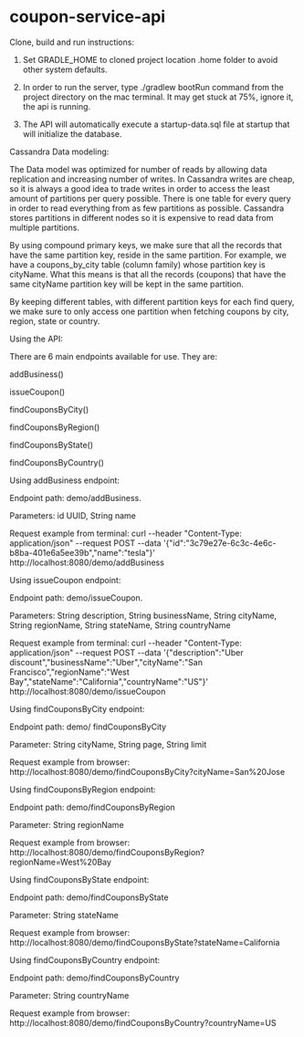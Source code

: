 # coupon-service-api

Clone, build and run instructions: 

1. Set GRADLE_HOME to cloned project location .home folder to avoid other system defaults. 

2. In order to run the server, type ./gradlew bootRun command from the project directory on the mac terminal. It may get stuck at 75%, ignore it, the api is running. 

3. The API will automatically execute a startup-data.sql file at startup that will initialize the database. 


Cassandra Data modeling: 

The Data model was optimized for number of reads by allowing data replication and increasing number of writes. In Cassandra writes are cheap, so it is always a good idea to trade writes in order to access the least amount of partitions per query possible.  There is one table for every query in order to read everything from as few partitions as possible. Cassandra stores partitions in different nodes so it is expensive to read data from multiple partitions. 

By using compound primary keys, we make sure that all the records that have the same partition key, reside in the same partition. For example, we have a coupons_by_city table (column family) whose partition key is cityName. What this means is that all the records (coupons) that have the same cityName partition key will be kept in the same partition.  

By keeping different tables, with different partition keys for each find query, we make sure to only access one partition when fetching coupons by city, region, state or country. 

 

Using the API: 

There are 6 main endpoints available for use. They are: 

addBusiness() 

issueCoupon() 

findCouponsByCity() 

findCouponsByRegion() 

findCouponsByState() 

findCouponsByCountry() 


Using addBusiness endpoint:  

Endpoint path:  demo/addBusiness. 

Parameters: id UUID, String name 

Request example from terminal: curl --header "Content-Type: application/json"   --request POST   --data '{"id":"3c79e27e-6c3c-4e6c-b8ba-401e6a5ee39b","name":"tesla"}'   http://localhost:8080/demo/addBusiness 

 

Using issueCoupon endpoint: 

Endpoint path:  demo/issueCoupon. 

Parameters: String description, String businessName, String cityName, String regionName, String stateName, String countryName 

Request example from terminal: curl --header "Content-Type: application/json"   --request POST   --data '{"description":"Uber discount","businessName":"Uber","cityName":"San Francisco","regionName":"West Bay","stateName":"California","countryName":"US"}'   http://localhost:8080/demo/issueCoupon  

 

Using findCouponsByCity endpoint: 

Endpoint path:  demo/ findCouponsByCity 

Parameter: String cityName, String page, String limit 

Request example from browser: http://localhost:8080/demo/findCouponsByCity?cityName=San%20Jose 


Using findCouponsByRegion endpoint: 

Endpoint path:  demo/findCouponsByRegion 

Parameter: String regionName 

Request example from browser: http://localhost:8080/demo/findCouponsByRegion?regionName=West%20Bay 

 
Using findCouponsByState endpoint: 

Endpoint path:  demo/findCouponsByState 

Parameter: String stateName 

Request example from browser: http://localhost:8080/demo/findCouponsByState?stateName=California 

 

Using findCouponsByCountry endpoint: 

Endpoint path:  demo/findCouponsByCountry 

Parameter: String countryName 

Request example from browser: http://localhost:8080/demo/findCouponsByCountry?countryName=US 
